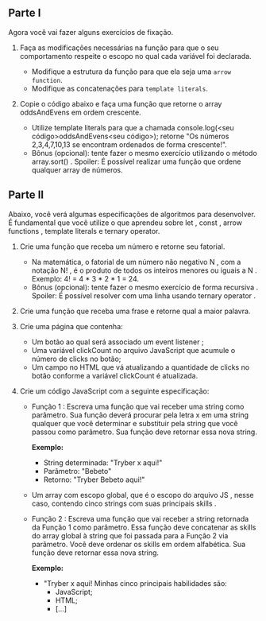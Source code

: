 ## Parte I
Agora você vai fazer alguns exercícios de fixação.
1. Faça as modificações necessárias na função para que o seu comportamento respeite o escopo no qual cada variável foi declarada.
    - Modifique a estrutura da função para que ela seja uma `arrow function`.
    - Modifique as concatenações para `template literals`.
    
2. Copie o código abaixo e faça uma função que retorne o array oddsAndEvens em ordem crescente.
    - Utilize template literals para que a chamada console.log(<seu código>oddsAndEvens<seu código>); retorne "Os números 2,3,4,7,10,13 se encontram ordenados de forma crescente!".
    - Bônus (opcional): tente fazer o mesmo exercício utilizando o método array.sort() . Spoiler: É possível realizar uma função que ordene qualquer array de números.

## Parte II
Abaixo, você verá algumas especificações de algoritmos para desenvolver. É fundamental que você utilize o que aprendeu sobre let , const , arrow functions , template literals e ternary operator.

1. Crie uma função que receba um número e retorne seu fatorial.
    - Na matemática, o fatorial de um número não negativo N , com a notação N! , é o produto de todos os inteiros menores ou iguais a N . Exemplo: 4! = 4 * 3 * 2 * 1 = 24.
    - Bônus (opcional): tente fazer o mesmo exercício de forma recursiva . Spoiler: É possível resolver com uma linha usando ternary operator .

2. Crie uma função que receba uma frase e retorne qual a maior palavra.

3. Crie uma página que contenha:
    - Um botão ao qual será associado um event listener ;
    - Uma variável clickCount no arquivo JavaScript que acumule o número de clicks no botão;
    - Um campo no HTML que vá atualizando a quantidade de clicks no botão conforme a variável clickCount é atualizada.

4. Crie um código JavaScript com a seguinte especificação:
    - Função 1 : Escreva uma função que vai receber uma string como parâmetro. Sua função deverá procurar pela letra x em uma string qualquer que você determinar e substituir pela string que você passou como parâmetro. Sua função deve retornar essa nova string.

      **Exemplo:**
      - String determinada: "Tryber x aqui!"
      - Parâmetro: "Bebeto"
      - Retorno: "Tryber Bebeto aqui!"

    - Um array com escopo global, que é o escopo do arquivo JS , nesse caso, contendo cinco strings com suas principais skills .
    - Função 2 : Escreva uma função que vai receber a string retornada da Função 1 como parâmetro. Essa função deve concatenar as skills do array global à string que foi passada para a Função 2 via parâmetro. Você deve ordenar os skills em ordem alfabética. Sua função deve retornar essa nova string.
    
      **Exemplo:**
      - "Tryber x aqui! Minhas cinco principais habilidades são:
        - JavaScript;
        - HTML; 
        - [...] 
